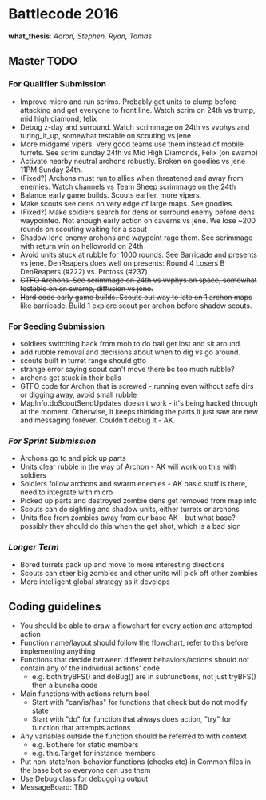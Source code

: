 # Battlecode 2016

**what_thesis**: _Aaron, Stephen, Ryan, Tamas_


## Master TODO

### For Qualifier Submission
- Improve micro and run scrims. Probably get units to clump before attacking and get everyone to front line. Watch scrim on 24th vs trump, mid high diamond, felix
- Debug z-day and surround. Watch scrimmage on 24th vs vvphys and turing_it_up, somewhat testable on scouting vs jene
- More midgame vipers. Very good teams use them instead of mobile turrets. See scrim sunday 24th vs Mid High Diamonds, Felix (on swamp)
- Activate nearby neutral archons robustly. Broken on goodies vs jene 11PM Sunday 24th.
- (Fixed?) Archons must run to allies when threatened and away from enemies. Watch channels vs Team Sheep scrimmage on the 24th
- Balance early game builds. Scouts earlier, more vipers.
- Make scouts see dens on very edge of large maps. See goodies.
- (Fixed?) Make soldiers search for dens or surround enemy before dens waypointed. Not enough early action on caverns vs jene. We lose ~200 rounds on scouting waiting for a scout
- Shadow lone enemy archons and waypoint rage them. See scrimmage with return win on helloworld on 24th
- Avoid units stuck at rubble for 1000 rounds. See Barricade and presents vs jene. DenReapers does well on presents: Round 4 Losers B DenReapers (#222) vs. Protoss (#237)
- ~~GTFO Archons. See scrimmage on 24th vs vvphys on space, somewhat testable on on swamp, diffusion vs jene.~~
- ~~Hard code early game builds. Scouts out way to late on 1 archon maps like barricade. Build 1 explore scout per archon before shadow scouts.~~

### For Seeding Submission

- soldiers switching back from mob to do ball get lost and sit around.
- add rubble removal and decisions about when to dig vs go around.
- scouts built in turret range should gtfo
- strange error saying scout can't move there bc too much rubble?
- archons get stuck in their balls
- GTFO code for Archon that is screwed - running even without safe dirs or digging away, avoid small rubble
- MapInfo.doScoutSendUpdates doesn't work - it's being hacked through at the moment. Otherwise, it keeps thinking the parts it just saw are new and messaging forever. Couldn't debug it - AK.


### _For Sprint Submission_
- Archons go to and pick up parts
- Units clear rubble in the way of Archon - AK will work on this with soldiers
- Soldiers follow archons and swarm enemies - AK basic stuff is there, need to integrate with micro
- Picked up parts and destroyed zombie dens get removed from map info
- Scouts can do sighting and shadow units, either turrets or archons
- Units flee from zombies away from our base AK - but what base? possibly they should do this when the get shot, which is a bad sign

### _Longer Term_
- Bored turrets pack up and move to more interesting directions
- Scouts can steer big zombies and other units will pick off other zombies
- More intelligent global strategy as it develops



## Coding guidelines

- You should be able to draw a flowchart for every action and attempted action
- Function name/layout should follow the flowchart, refer to this before implementing anything
- Functions that decide between different behaviors/actions should not contain any of the individual actions' code
  - e.g. both tryBFS() and doBug() are in subfunctions, not just tryBFS() then a buncha code
- Main functions with actions return bool
  - Start with "can/is/has" for functions that check but do not modify state
  - Start with "do" for function that always does action, "try" for function that attempts actions
- Any variables outside the function should be referred to with context
  - e.g. Bot.here for static members
  - e.g. this.Target for instance members
- Put non-state/non-behavior functions (checks etc) in Common files in the base bot so everyone can use them
- Use Debug class for debugging output
- MessageBoard: TBD

